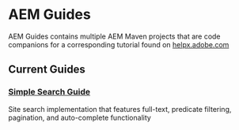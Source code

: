 # AEM Guides

AEM Guides contains multiple AEM Maven projects that are code companions for a corresponding tutorial found on [helpx.adobe.com](https://helpx.adobe.com/support/experience-manager.html)

## Current Guides

### [Simple Search Guide](https://github.com/Adobe-Marketing-Cloud/aem-guides/tree/master/simple-search-guide)

Site search implementation that features full-text, predicate filtering, pagination, and auto-complete functionality

